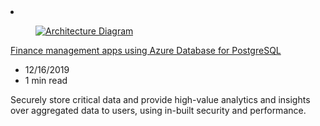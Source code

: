 <!-- This file is automatically generated by build/architectures/build_index.py. Any updates will be lost. -->

<!-- markdownlint-disable MD033 -->

<li class="grid-item item-column" data-categories="Databases Analytics ">
<article class="card">
    <div class="card-header has-margin-bottom-none" aria-hidden="true">
        <figure class="image diagram has-height-175 has-overflow-hidden level">
            <a href="/azure/architecture/solution-ideas/articles/finance-management-apps-using-azure-database-for-postgresql"><img src="/azure/architecture/browse/thumbs/finance-management-apps-using-azure-database-for-postgresql.png" class="diagram" alt="Architecture Diagram" data-linktype="relative-path"></a>
        </figure>
    </div>
    <div class="card-content">
        <a class="card-content-title has-margin-top-none" href="/azure/architecture/solution-ideas/articles/finance-management-apps-using-azure-database-for-postgresql">
            <p>Finance management apps using Azure Database for PostgreSQL</p>
        </a>
        <ul class="card-content-metadata">
            <li>12/16/2019</li>
            <li>1 min read</li>
        </ul>
        <p class="card-content-description">Securely store critical data and provide high-value analytics and insights over aggregated data to users, using in-built security and performance.</p>
        <div class="bottom-to-top-fade is-hidden-mobile"></div>
    </div>
</article>
</li>
